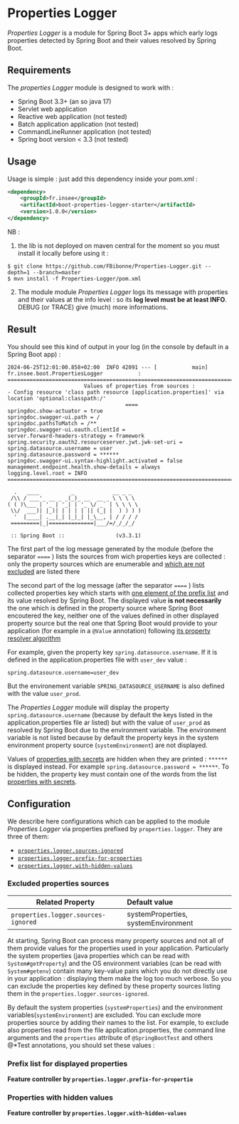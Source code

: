 # Properties Logger

_Properties Logger_ is a module for Spring Boot 3+ apps which early logs properties
detected by Spring Boot and their values resolved by Spring Boot.

## Requirements

The _properties Logger_ module is designed to work with :
- Spring Boot 3.3+ (an so java 17)
- Servlet web application
- Reactive web application (not tested)
- Batch application application (not tested)
- CommandLineRunner application (not tested)
- Spring boot version < 3.3 (not tested)

## Usage

Usage is simple : just add this dependency inside your pom.xml :
```xml
<dependency>
    <groupId>fr.insee</groupId>
    <artifactId>boot-properties-logger-starter</artifactId>
    <version>1.0.0</version>
</dependency>
```

NB : 

1. the lib is not deployed on maven central for the moment so you must install
it locally before using it :
```shell
$ git clone https://github.com/FBibonne/Properties-Logger.git --depth=1 --branch=master
$ mvn install -f Properties-Logger/pom.xml
```

2. The module module _Properties Logger_ logs its message with properties and their values
at the info level : so its **log level must be at least INFO**. DEBUG (or TRACE) give (much) more
informations.

## Result

You should see this kind of output in your log (in the console by default in a Spring Boot app) :
```text
2024-06-25T12:01:00.858+02:00  INFO 42091 --- [           main] fr.insee.boot.PropertiesLogger           : 
================================================================================
                        Values of properties from sources :
- Config resource 'class path resource [application.properties]' via location 'optional:classpath:/'
                                     ====
springdoc.show-actuator = true
springdoc.swagger-ui.path = /
springdoc.pathsToMatch = /**
springdoc.swagger-ui.oauth.clientId = 
server.forward-headers-strategy = framework
spring.security.oauth2.resourceserver.jwt.jwk-set-uri = 
spring.datasource.username = user
spring.datasource.password = ******
springdoc.swagger-ui.syntax-highlight.activated = false
management.endpoint.health.show-details = always
logging.level.root = INFO
================================================================================

  .   ____          _            __ _ _
 /\\ / ___'_ __ _ _(_)_ __  __ _ \ \ \ \
( ( )\___ | '_ | '_| | '_ \/ _` | \ \ \ \
 \\/  ___)| |_)| | | | | || (_| |  ) ) ) )
  '  |____| .__|_| |_|_| |_\__, | / / / /
 =========|_|==============|___/=/_/_/_/

 :: Spring Boot ::                (v3.3.1)
```

The first part of the log message generated by the module (before the separator `====` )
lists the sources from wich properties keys are collected : only the property sources
which are enumerable and [which are not excluded](#excluded-properties-sources) are listed there

The second part of the log message (after the separator `====` ) lists collected properties
key which starts with [one element of the prefix list](#prefix-list-for-displayed-properties) 
and its value resolved by Spring Boot. The displayed value **is not necessarily** the one
which is defined in the property source where Spring Boot encoutered the key, neither one
of the values defined in other displayed property source but the real one that Spring Boot
would provide to your application (for example in a `@Value` annotation) following [its 
property resolver algorithm](https://docs.spring.io/spring-boot/reference/features/external-config.html)

For example, given the property key `spring.datasource.username`. If it is defined in the 
application.properties file with `user_dev` value :
```properties
spring.datasource.username=user_dev
```

But the environement variable `SPRING_DATASOURCE_USERNAME` is also defined with the value
`user_prod`.

The _Properties Logger_ module will display the property `spring.datasource.username` (because
by default the keys listed in the application.properties file ar listed) but with the value of
`user_prod` as resolved by Spring Boot due to the environment variable. The environment variable
is not listed because by default the property keys in the system environment property source (`systemEnvironment`)
are not displayed.

Values of [properties with secrets](#properties-with-hidden-values) are hidden when they are printed :
`******` is displayed instead. For example `spring.datasource.password = ******`. To be hidden, the 
property key must contain one of the words from the list [properties with secrets](#properties-with-hidden-values).

## Configuration

We describe here configurations which can be applied to the module _Properties Logger_ via 
properties prefixed by `properties.logger`. They are three of them:
- [`properties.logger.sources-ignored`](#excluded-properties-sources)
- [`properties.logger.prefix-for-properties`](#prefix-list-for-displayed-properties)
- [`properties.logger.with-hidden-values`](#properties-with-hidden-values)

### Excluded properties sources

| Related Property                    | Default value                        |
|-------------------------------------|:-------------------------------------|
| `properties.logger.sources-ignored` | systemProperties, systemEnvironment  |

At starting, Spring Boot can process many property sources and not all of them  provide values for
the properties used in your application. Particularly the system properties (java properties which 
can be read with `System#getProperty`) and the OS environment variables (can be read with `System#getenv`)
contain many key-value pairs which you do not directly use in your application : displaying 
them make the log too much verbose. So you can exclude the properties key defined by these property
sources listing them in the  `properties.logger.sources-ignored`.

By default the system properties (`systemProperties`) and the environment variables(`systemEnvironment`)
are excluded. You can exclude more properties source by adding their names to the list. 
For example, to exclude also properties read from the file application.properties, 
the command line arguments and the `properties` attribute of `@SpringBootTest` and others 
@*Test annotations, you should set these values :


### Prefix list for displayed properties

**Feature controller by `properties.logger.prefix-for-propertie`**

### Properties with hidden values

**Feature controller by `properties.logger.with-hidden-values`**
